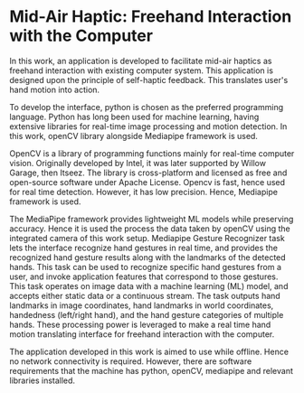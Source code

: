 # Mid-Air Haptic: Freehand Interaction with the Computer
In this work, an application is developed to facilitate mid-air haptics as freehand interaction with existing computer system. This application is designed upon the principle of self-haptic feedback. This translates user's hand motion into action.

To develop the interface, python is chosen as the preferred programming language. Python has long been used for machine learning, having extensive libraries for real-time image processing and motion detection. In this work, openCV library alongside Mediapipe framework is used.

OpenCV is a library of programming functions mainly for real-time computer vision. Originally developed by Intel, it was later supported by Willow Garage, then Itseez. The library is cross-platform and licensed as free and open-source software under Apache License. Opencv is fast, hence used for real time detection. However, it has low precision. Hence, Mediapipe framework is used.

The MediaPipe framework provides lightweight ML models while preserving accuracy. Hence it is used the process the data taken by openCV using the integrated camera of this work setup. Mediapipe Gesture Recognizer task lets the interface recognize hand gestures in real time, and provides the recognized hand gesture results along with the landmarks of the detected hands. This task can be used to recognize specific hand gestures from a user, and invoke application features that correspond to those gestures. This task operates on image data with a machine learning (ML) model, and accepts either static data or a continuous stream. The task outputs hand landmarks in image coordinates, hand landmarks in world coordinates, handedness (left/right hand), and the hand gesture categories of multiple hands. These processing power is leveraged to make a real time hand motion translating interface for freehand interaction with the computer.

The application developed in this work is aimed to use while offline. Hence no network connectivity is required. However, there are software requirements that the machine has python, openCV, mediapipe and relevant libraries installed.
